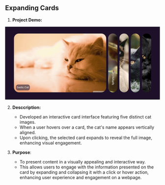 ## Expanding Cards
1. **Project Demo:**

![Expanding Cards](./resources/demo.gif)

2. **Desccription:** 
    - Developed an interactive card interface featuring five distinct cat images. 
    - When a user hovers over a card, the cat's name appears vertically aligned.
    - Upon clicking, the selected card expands to reveal the full image, enhancing visual engagement.

3. **Purpose**: 
    - To present content in a visually appealing and interactive way. 
    - This allows users to engage with the information presented on the card by expanding and collapsing it with a click or hover action, enhancing user experience and engagement on a webpage.